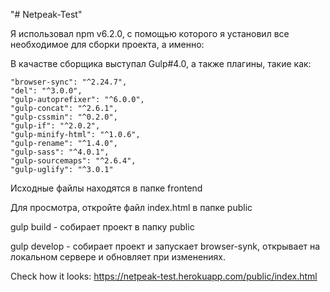 "# Netpeak-Test" 


Я использовал npm v6.2.0, с помощью которого я установил все необходимое для сборки проекта, а именно:

В качастве сборщика выступал Gulp#4.0, а также плагины, такие как:

    "browser-sync": "^2.24.7",
    "del": "^3.0.0",
    "gulp-autoprefixer": "^6.0.0",
    "gulp-concat": "^2.6.1",
    "gulp-cssmin": "^0.2.0",
    "gulp-if": "^2.0.2",
    "gulp-minify-html": "^1.0.6",
    "gulp-rename": "^1.4.0",
    "gulp-sass": "^4.0.1",
    "gulp-sourcemaps": "^2.6.4",
    "gulp-uglify": "^3.0.1"


Исходные файлы находятся в папке frontend

Для просмотра, откройте файл index.html в папке public

gulp build - собирает проект в папку public

gulp develop - собирает проект и запускает browser-synk, открывает на локальном сервере и обновляет при изменениях. 

Check how it looks: https://netpeak-test.herokuapp.com/public/index.html
